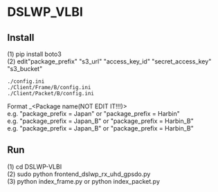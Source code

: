 DSLWP_VLBI
==========

Install
----------
(1) pip install boto3  
(2) edit"package_prefix" "s3_url" "access_key_id" "secret_access_key" "s3_bucket"  
	
	./config.ini 
	./Client/Frame/B/config.ini 
	./Client/Packet/B/config.ini

   Format <Station name>_<Package name(NOT EDIT IT!!!)>  
    e.g. "package_prefix = Japan" or "package_prefix = Harbin"  
    e.g. "package_prefix = Japan_B" or "package_prefix = Harbin_B"  
    e.g. "package_prefix = Japan_B" or "package_prefix = Harbin_B"  

Run
----------
(1) cd DSLWP-VLBI  
(2) sudo python frontend_dslwp_rx_uhd_gpsdo.py  
(3) python index_frame.py or python index_packet.py  
